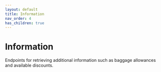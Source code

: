 ```yaml
---
layout: default
title: Information
nav_order: 4
has_children: true
---
```


# Information

Endpoints for retrieving additional information such as baggage allowances and available discounts. 